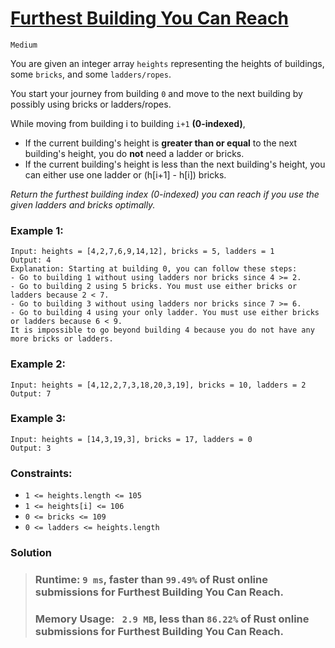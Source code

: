 # [Furthest Building You Can Reach](https://leetcode.com/problems/furthest-building-you-can-reach/)
`Medium`

You are given an integer array `heights` representing the heights of buildings, some `bricks`, and some `ladders/ropes`.

You start your journey from building `0` and move to the next building by possibly using bricks or ladders/ropes.

While moving from building i to building `i+1` **(0-indexed)**,

- If the current building's height is **greater than or equal** to the next building's height, you do **not** need a ladder or bricks.
- If the current building's height is less than the next building's height, you can either use one ladder or (h[i+1] - h[i]) bricks.

_Return the furthest building index (0-indexed) you can reach if you use the given ladders and bricks optimally._

 

### **Example 1:**


    Input: heights = [4,2,7,6,9,14,12], bricks = 5, ladders = 1
    Output: 4
    Explanation: Starting at building 0, you can follow these steps:
    - Go to building 1 without using ladders nor bricks since 4 >= 2.
    - Go to building 2 using 5 bricks. You must use either bricks or ladders because 2 < 7.
    - Go to building 3 without using ladders nor bricks since 7 >= 6.
    - Go to building 4 using your only ladder. You must use either bricks or ladders because 6 < 9.
    It is impossible to go beyond building 4 because you do not have any more bricks or ladders.


### **Example 2:**

    Input: heights = [4,12,2,7,3,18,20,3,19], bricks = 10, ladders = 2
    Output: 7


### **Example 3:**

    Input: heights = [14,3,19,3], bricks = 17, ladders = 0
    Output: 3
 

### **Constraints:**

- `1 <= heights.length <= 105`
- `1 <= heights[i] <= 106`
- `0 <= bricks <= 109`
- `0 <= ladders <= heights.length`


### **Solution**

> ### Runtime: **`9 ms`**, faster than **`99.49%`** of Rust online submissions for Furthest Building You Can Reach.
> ### Memory Usage: **` 2.9 MB`**, less than **`86.22%`** of Rust online submissions for Furthest Building You Can Reach.
